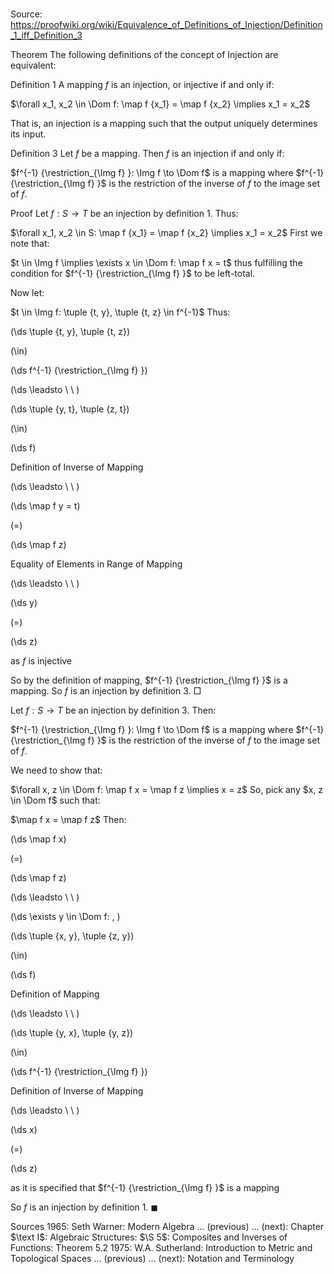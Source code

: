 # 

Source: https://proofwiki.org/wiki/Equivalence_of_Definitions_of_Injection/Definition_1_iff_Definition_3



Theorem
The following definitions of the concept of Injection are equivalent:

Definition 1
A mapping $f$ is an injection, or injective if and only if:

$\forall x_1, x_2 \in \Dom f: \map f {x_1} = \map f {x_2} \implies x_1 = x_2$

That is, an injection is a mapping such that the output uniquely determines its input.

Definition 3
Let $f$ be a mapping.
Then $f$ is an injection if and only if:

$f^{-1} {\restriction_{\Img f} }: \Img f \to \Dom f$ is a mapping
where $f^{-1} {\restriction_{\Img f} }$ is the restriction of the inverse of $f$ to the image set of $f$.


Proof
Let $f: S \to T$ be an injection by definition 1.
Thus:

$\forall x_1, x_2 \in S: \map f {x_1} = \map f {x_2} \implies x_1 = x_2$
First we note that: 

$t \in \Img f \implies \exists x \in \Dom f: \map f x = t$
thus fulfilling the condition for $f^{-1} {\restriction_{\Img f} }$ to be left-total.

Now let:

$t \in \Img f: \tuple {t, y}, \tuple {t, z} \in f^{-1}$
Thus:














\(\ds \tuple {t, y}, \tuple {t, z}\)

\(\in\)







\(\ds f^{-1} {\restriction_{\Img f} }\)














\(\ds \leadsto \ \ \)





\(\ds \tuple {y, t}, \tuple {z, t}\)

\(\in\)







\(\ds f\)





Definition of Inverse of Mapping








\(\ds \leadsto \ \ \)





\(\ds \map f y = t\)

\(=\)







\(\ds \map f z\)





Equality of Elements in Range of Mapping








\(\ds \leadsto \ \ \)





\(\ds y\)

\(=\)







\(\ds z\)





as $f$ is injective




So by the definition of mapping, $f^{-1} {\restriction_{\Img f} }$ is a mapping.
So $f$ is an injection by definition 3.
$\Box$

Let $f: S \to T$ be an injection by definition 3.
Then:

$f^{-1} {\restriction_{\Img f} }: \Img f \to \Dom f$ is a mapping
where $f^{-1} {\restriction_{\Img f} }$ is the restriction of the inverse of $f$ to the image set of $f$.

We need to show that:

$\forall x, z \in \Dom f: \map f x = \map f z \implies x = z$
So, pick any $x, z \in \Dom f$ such that:

$\map f x = \map f z$
Then:














\(\ds \map f x\)

\(=\)







\(\ds \map f z\)














\(\ds \leadsto \ \ \)

\(\ds \exists y \in \Dom f: \, \)



\(\ds \tuple {x, y}, \tuple {z, y}\)

\(\in\)







\(\ds f\)





Definition of Mapping








\(\ds \leadsto \ \ \)





\(\ds \tuple {y, x}, \tuple {y, z}\)

\(\in\)







\(\ds f^{-1} {\restriction_{\Img f} }\)





Definition of Inverse of Mapping








\(\ds \leadsto \ \ \)





\(\ds x\)

\(=\)







\(\ds z\)





as it is specified that $f^{-1} {\restriction_{\Img f} }$ is a mapping




So $f$ is an injection by definition 1.
$\blacksquare$


Sources
1965: Seth Warner: Modern Algebra ... (previous) ... (next): Chapter $\text I$: Algebraic Structures: $\S 5$: Composites and Inverses of Functions: Theorem $5.2$
1975: W.A. Sutherland: Introduction to Metric and Topological Spaces ... (previous) ... (next): Notation and Terminology




